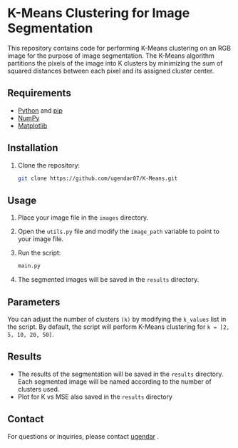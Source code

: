 # K-Means Clustering for Image Segmentation

This repository contains code for performing K-Means clustering on an RGB image for the purpose of image segmentation. The K-Means algorithm partitions the pixels of the image into K clusters by minimizing the sum of squared distances between each pixel and its assigned cluster center.

## Requirements

- [Python](https://www.python.org/) and [pip](https://pip.pypa.io/)
- [NumPy](https://numpy.org/)
- [Matplotlib](https://matplotlib.org/)

## Installation




1. Clone the repository:

    ```bash
    git clone https://github.com/ugendar07/K-Means.git
    ```

 
   

## Usage

1. Place your image file in the `images` directory.
2. Open the `utils.py` file and modify the `image_path` variable to point to your image file.
3. Run the script:

    ```bash
    main.py
    ```



    

4. The segmented images will be saved in the `results` directory.

## Parameters

You can adjust the number of clusters `(k)` by modifying the `k_values` list in the script. By default, the script will perform K-Means clustering for `k = [2, 5, 10, 20, 50]`.

## Results

- The results of the segmentation will be saved in the `results` directory. Each segmented image will be named according to the number of clusters used.
- Plot for K vs MSE also saved in the `results` directory





## Contact
For questions or inquiries, please contact [ugendar](mailto:ugendar07@gmail.com) .

  

